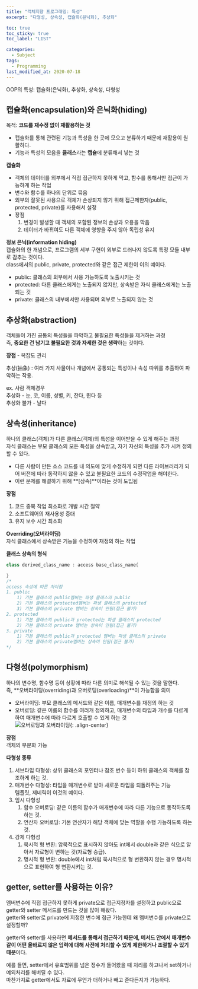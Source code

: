 ```yaml
---
title: "객체지향 프로그래밍: 특성"
excerpt: "다형성, 상속성, 캡슐화(은닉화), 추상화"

toc: true
toc_sticky: true
toc_label: "LIST"

categories:
  - Subject
tags:
  - Programming
last_modified_at: 2020-07-18
---
```

OOP의 특성: 캡슐화(은닉화), 추상화, 상속성, 다형성  


## 캡슐화(encapsulation)와 은닉화(hiding)  
목적: **코드를 재수정 없이 재활용하는 것**  
* 캡슐화를 통해 관련된 기능과 특성을 한 곳에 모으고 분류하기 때문에 재활용이 원활하다.  
* 기능과 특성의 모음을 **클래스**라는 **캡슐**에 분류해서 넣는 것  


**캡슐화**  
* 객체의 데이터를 외부에서 직접 접근하지 못하게 막고, 함수를 통해서만 접근이 가능하게 하는 작업  
* 변수와 함수를 하나의 단위로 묶음  
* 외부의 잘못된 사용으로 객체가 손상되지 않기 위해 접근제한자(public, protected, private)를 사용해서 설정  
* 장점  
	1. 변경이 발생할 때 객체의 포함된 정보의 손상과 오용을 막음  
	2. 데이터가 바뀌여도 다른 객체에 영향을 주지 않아 독립성 유지  


**정보 은닉(information hiding)**  
캡슐화의 한 개념으로, 프로그램의 세부 구현이 외부로 드러나지 않도록 특정 모듈 내부로 감추는 것이다.  
class에서의 public, private, protected와 같은 접근 제한이 이의 예이다.  
- public: 클래스의 외부에서 사용 가능하도록 노출시키는 것  
- protected: 다른 클래스에게는 노출되지 않지만, 상속받은 자식 클래스에게는 노출되는 것  
- private: 클래스의 내부에서만 사용되며 외부로 노출되지 않는 것  


## 추상화(abstraction)  
객체들이 가진 공통의 특성들을 파악하고 불필요한 특성들을 제거하는 과정  
즉, **중요한 건 남기고 불필요한 것과 자세한 것은 생략**하는 것이다.  


**장점**  - 복잡도 관리  

추상(抽象) : 여러 가지 사물이나 개념에서 공통되는 특성이나 속성 따위를 추출하여 파악하는 작용.  


ex. 사람 객체경우  
추상화 - 눈, 코, 이름, 성별, 키, 잔다, 뛴다 등  
추상화 불가 - 날다  


## 상속성(inheritance)  
하나의 클래스(객체)가 다른 클래스(객체)의 특성을 이어받을 수 있게 해주는 과정  
자식 클래스는 부모 클래스의 모든 특성을 상속받고, 자기 자신의 특성을 추가 시켜 정의할 수 있다.  
* 다른 사람이 만든 소스 코드를 내 의도에 맞게 수정하게 되면 다른 라이브러리가 되어 버전에 따라 동작하지 않을 수 있고 불필요한 코드의 수정작업을 해야한다.  
* 이런 문제를 해결하기 위해 **[상속]**이라는 것이 도입됨  


**장점**  
1. 코드 중복 작업 최소화로 개발 시간 절약  
2. 소프트웨어의 재사용성 증대  
3. 유지 보수 시간 최소화  


**Overriding(오버라이딩)**  
자식 클래스에서 상속받은 기능을 수정하여 재정의 하는 작업  


**클래스 상속의 형식**  
``` c++  
class derived_class_name : access base_class_name{

}
/*
access 속성에 따른 차이점
1. public
	1) 기본 클래스의 public멤버는 파생 클래스의 public  
	2) 기본 클래스의 protected멤버는 파생 클래스의 protected  
	3) 기본 클래스의 private 멤버는 상속이 안됨(접근 불가)  
2. protected  
	1) 기본 클래스의 public과 protected는 파생 클래스이 protected  
	2) 기본 클래스의 private 멤버는 상속이 안됨(접근 불가)  
3. private  
	1) 기본 클래스의 public과 protected 멤버는 파생 클래스의 private  
	2) 기본 클래스의 private멤버는 상속이 안됨(접근 불가)  
*/
```  


## 다형성(polymorphism)  
하나의 변수명, 함수명 등이 상황에 따라 다른 의미로 해석될 수 있는 것을 말한다.  
즉, **오버라이딩(overriding)과 오버로딩(overloading)**이 가능함을 의미  
* 오버라이딩: 부모 클래스의 메서드와 같은 이름, 매개변수를 재정의 하는 것  
* 오버로딩: 같은 이름의 함수를 여러개 정의하고, 매개변수의 타입과 개수를 다르게 하여 매개변수에 따라 다르게 호출할 수 있게 하는 것  
![오버로딩과 오버라이딩](https://yuksangeun.github.io/assets/images/subject/oop3.PNG){: .align-center}  


**장점**  
객체의 부분화 가능  


**다형성 종류**  
1. 서브타입 다형성: 상위 클래스의 포인터나 참조 변수 등이 하위 클래스의 객체를 참조하게 하는 것.  
2. 매개변수 다형성: 타입을 매개변수로 받아 새로운 타입을 되돌려주는 기능  
	템플릿, 제네릭이 이것의 예이다.  
3. 임시 다형성  
	1) 함수 오버로딩: 같은 이름의 함수가 매개변수에 따라 다른 기능으로 동작하도록 하는 것.    
	2) 연산자 오버로딩: 기본 연산자가 해당 객체에 맞는 역할을 수행 가능하도록 하는 것.   
4. 강제 다형성  
	1) 묵시적 형 변환: 암묵적으로 표시하지 않아도 int에서 double과 같은 식으로 알아서 자료형이 변하는 것(자료형 승급).  
	2) 명시적 형 변환: double에서 int처럼 묵시적으로 형 변환하지 않는 경우 명시적으로 표현하여 형 변환시키는 것.  


## getter, setter를 사용하는 이유?  
멤버변수에 직접 접근하지 못하게 private으로 접근지정자를 설정하고 public으로 getter와 setter 메서드를 만드는 것을 많이 해왔다.  
getter와 setter로 private에 지정한 변수에 접근 가능한데 왜 멤버변수를 private으로 설정할까?  


getter와 setter를 사용하면 **메서드를 통해서 접근하기 때문에, 메서드 안에서 매개변수같이 어떤 올바르지 않은 입력에 대해 사전에 처리할 수 있게 제한하거나 조절할 수 있기 때문**이다.  


예를 들면, setter에서 유효범위를 넘은 정수가 들어왔을 때 처리를 하고나서 set하거나 예외처리를 해버릴 수 있다.  
마찬가지로 getter에서도 자료에 무언가 더하거나 빼고 준다든지가 가능하다.  
